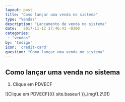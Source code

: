 ```yaml
---
layout: post
title: "Como lançar uma venda no sistema"
type: "Vendas"
description: "Lançamento de venda no sistema"
date:   2017-11-12 17:46:41 -0300
categories:
 - "vendas"
by: 'Indigo'
icon: 'credit-card'
question: "Como lançar uma venda no sistema"
---
```


## Como lançar uma venda no sistema

1. Clique em PDVECF

![Clique em PDVECF]({{ site.baseurl }}_img\1.2\01)
